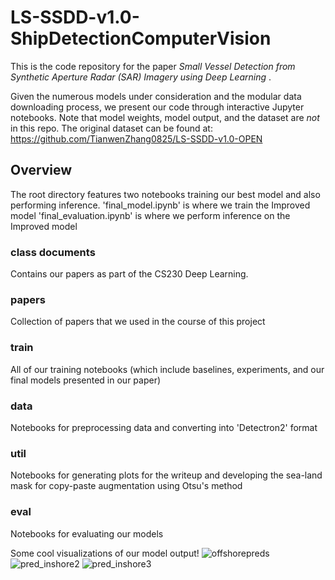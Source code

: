 # LS-SSDD-v1.0-ShipDetectionComputerVision
 
This is the code repository for the paper _Small Vessel Detection from Synthetic Aperture Radar (SAR) Imagery using Deep Learning_ .

Given the numerous models under consideration and the modular data downloading process, we present our code through interactive Jupyter notebooks.
Note that model weights, model output, and the dataset are *not* in this repo. The original dataset can be found at:
https://github.com/TianwenZhang0825/LS-SSDD-v1.0-OPEN

## Overview
The root directory features two notebooks training our best model and also performing inference.
'final_model.ipynb' is where we train the Improved model
'final_evaluation.ipynb' is where we perform inference on the Improved model

### class documents
Contains our papers as part of the CS230 Deep Learning.

### papers
Collection of papers that we used in the course of this project

### train
All of our training notebooks (which include baselines, experiments, and our final models presented in our paper)

### data 
Notebooks for preprocessing data and converting into 'Detectron2' format

### util
Notebooks for generating plots for the writeup and developing the sea-land mask for copy-paste augmentation using Otsu's method

### eval
Notebooks for evaluating our models

Some cool visualizations of our model output!
![offshorepreds](https://user-images.githubusercontent.com/43712099/111099393-a8010500-8502-11eb-9473-5e796a318688.png)
![pred_inshore2](https://user-images.githubusercontent.com/43712099/111099407-b0f1d680-8502-11eb-8976-5636b57e1b59.jpg)
![pred_inshore3](https://user-images.githubusercontent.com/43712099/111099412-b2230380-8502-11eb-9850-f4cdc3082635.jpg)
